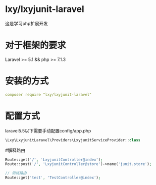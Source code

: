 # lxy/lxyjunit-laravel

这是学习php扩展开发

# 对于框架的要求

Laravel >= 5.1 && php >= 7.1.3

# 安装的方式

```yml
composer require "lxy/lxyjunit-laravel"
```

# 配置方式
laravel5.5以下需要手动配置config/app.php

```php
\Lxy\LxyjunitLaravel\Providers\LxyjunitServiceProvider::class
```

#解释路由
```php
Route::get('/', 'LxyjunitController@index');
Route::post('/', 'LxyjunitController@store')->name('junit.store');

// 测试路由
Route::get('test', 'TestController@index');
```
